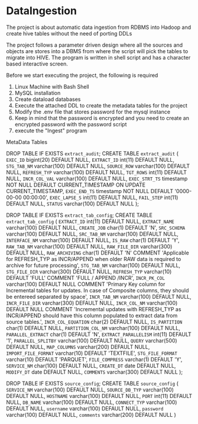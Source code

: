 # DataIngestion
The project is about automatic data ingestion from RDBMS into Hadoop and create hive tables without the need of porting DDLs

The project follows a parameter driven design where all the sources and objects are stores into a DBMS from where the script will pick the tables to migrate into HIVE.
The program is written in shell script and has a character based interactive screen.



Before we start executing the project, the following is required

1) Linux Machine with Bash Shell
2) MySQL installation
3) Create dataload databases
4) Execute the attached DDL to create the metadata tables for the project
5) Modify the .env file that stores password for the mysql instance
6) Keep in mind that the password is encrypted and you need to create an encrypted password with the password script
5) execute the "Ingest" program



MetaData Tables

DROP TABLE IF EXISTS `extract_audit`;
CREATE TABLE `extract_audit` (
  `EXEC_ID` bigint(20) DEFAULT NULL,
  `EXTRACT_ID` int(11) DEFAULT NULL,
  `STG_TAB_NM` varchar(100) DEFAULT NULL,
  `SOURCE_ROW` varchar(100) DEFAULT NULL,
  `REFRESH_TYP` varchar(100) DEFAULT NULL,
  `TGT_ROWS` int(11) DEFAULT NULL,
  `INCR_COL_VAL` varchar(100) DEFAULT NULL,
  `EXEC_STRT_TS` timestamp NOT NULL DEFAULT CURRENT_TIMESTAMP ON UPDATE CURRENT_TIMESTAMP,
  `EXEC_END_TS` timestamp NOT NULL DEFAULT '0000-00-00 00:00:00',
  `EXEC_LAPSE_S` int(11) DEFAULT NULL,
  `FAIL_STEP` int(11) DEFAULT NULL,
  `STATUS` varchar(100) DEFAULT NULL
);

DROP TABLE IF EXISTS `extract_tab_config`;
CREATE TABLE `extract_tab_config` (
  `EXTRACT_ID` int(11) DEFAULT NULL,
  `EXTRACT_NAME` varchar(100) DEFAULT NULL,
  `CREATE_JOB` char(1) DEFAULT 'N',
  `SRC_SCHEMA` varchar(100) DEFAULT NULL,
  `SRC_TAB_NM` varchar(100) DEFAULT NULL,
  `INTERFACE_NM` varchar(100) DEFAULT NULL,
  `IS_RAW` char(1) DEFAULT 'Y',
  `RAW_TAB_NM` varchar(100) DEFAULT NULL,
  `RAW_FILE_DIR` varchar(300) DEFAULT NULL,
  `RAW_ARCHIVING` char(1) DEFAULT 'N' COMMENT 'Applicable for REFRESH_TYP as INCR/APPEND when older RAW data is required to archive for future processing',
  `STG_TAB_NM` varchar(100) DEFAULT NULL,
  `STG_FILE_DIR` varchar(300) DEFAULT NULL,
  `REFRESH_TYP` varchar(10) DEFAULT 'FULL' COMMENT 'FULL / APPEND /INCR',
  `INCR_PK_COL` varchar(100) DEFAULT NULL COMMENT 'Primary Key column for Incremental tables for updates. In case of Composite columns, they should be entereed separated by space',
  `INCR_TAB_NM` varchar(100) DEFAULT NULL,
  `INCR_FILE_DIR` varchar(300) DEFAULT NULL,
  `INCR_COL_NM` varchar(100) DEFAULT NULL COMMENT 'Incremental updates with REFRESH_TYP as INCR/APPEND should have this column populated to extract data from source tables.',
  `INCR_COL_EQUATION` char(2) DEFAULT NULL,
  `IS_PARTITION` char(1) DEFAULT NULL,
  `PARTITION_COL_NM` varchar(100) DEFAULT NULL,
  `PARALLEL_EXTRACT` char(1) DEFAULT 'N',
  `EXTRACT_PARALLELISM` int(11) DEFAULT '1',
  `PARALLEL_SPLITBY` varchar(100) DEFAULT NULL,
  `QUERY` varchar(500) DEFAULT NULL,
  `MAP_COLUMNS` varchar(200) DEFAULT NULL,
  `IMPORT_FILE_FORMAT` varchar(10) DEFAULT 'TEXTFILE',
  `STG_FILE_FORMAT` varchar(10) DEFAULT 'PARQUET',
  `FILE_COMPRESS` varchar(1) DEFAULT 'Y',
  `SERVICE_NM` char(100) DEFAULT NULL,
  `CREATE_DT` date DEFAULT NULL,
  `MODIFY_DT` date DEFAULT NULL,
  `COMMENTS` varchar(300) DEFAULT NULL
);


DROP TABLE IF EXISTS `source_config`;
CREATE TABLE `source_config` (
  `SERVICE_NM` varchar(100) DEFAULT NULL,
  `SOURCE_DB_TYP` varchar(100) DEFAULT NULL,
  `HOSTNAME` varchar(100) DEFAULT NULL,
  `PORT` int(11) DEFAULT NULL,
  `DB_NAME` varchar(100) DEFAULT NULL,
  `CONNECT_TYP` varchar(100) DEFAULT NULL,
  `username` varchar(100) DEFAULT NULL,
  `password` varchar(100) DEFAULT NULL,
  `comments` varchar(200) DEFAULT NULL
)

